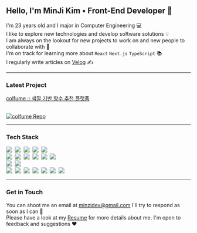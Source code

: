 <h2>Hello, I'm MinJi Kim • Front-End Developer 👋</h2>

I'm 23 years old and I major in Computer Engineering 💻
<br />
I like to explore new technologies and develop software solutions 💡
<br />
I am always on the lookout for new projects to work on and new people to collaborate with 🤝
<br />
I'm on track for learning more about `React` `Next.js` `TypeScript` 📚
<br />
I regularly write articles on [Velog](https://velog.io/@mnz) ✍

<hr />

<h3>Latest Project</h3>

<a href="https://www.colfume.co.kr/">
 colfume :: 색깔 기반 향수 추천 플랫폼
</a>

<br />
<br />

[![colfume Repo](https://github-readme-stats.vercel.app/api/pin/?username=mnxmnz&repo=colfume-frontend)](https://github.com/mnxmnz/colfume-frontend)

<hr />

<h3>Tech Stack</h3>

<p>
 <img src="https://img.shields.io/badge/HTML5-f16524?style=flat-square&logo=HTML5&logoColor=white"/>&nbsp 
 <img src="https://img.shields.io/badge/CSS3-28a4d8?style=flat-square&logo=CSS3&logoColor=white"/>&nbsp 
 <img src="https://img.shields.io/badge/Bootstrap4-6e43a3?style=flat-square&logo=Bootstrap&logoColor=white"/>&nbsp 
 <img src="https://img.shields.io/badge/JavaScript-f7e018?style=flat-square&logo=JavaScript&logoColor=white"/>&nbsp 
 <img src="https://img.shields.io/badge/TypeScript-2d79c7?style=flat-square&logo=TypeScript&logoColor=white"/>&nbsp 
 <br>
 <img src="https://img.shields.io/badge/React-7ddfff?style=flat-square&logo=React&logoColor=black"/>&nbsp
 <img src="https://img.shields.io/badge/Recoil-3578e5?style=flat-square&logo=React&logoColor=white"/>&nbsp
 <img src="https://img.shields.io/badge/Redux-7649bb?style=flat-square&logo=Redux&logoColor=white"/>&nbsp 
 <img src="https://img.shields.io/badge/styled-e084c6?style=flat-square&logo=styled-components&logoColor=white"/>&nbsp 
 <img src="https://img.shields.io/badge/Next.js-black?style=flat-square&logo=Next.js&logoColor=white"/>&nbsp 
 <img src="https://img.shields.io/badge/Vercel-black?style=flat-square&logo=Vercel&logoColor=white"/>&nbsp 
 <br>
 <img src="https://img.shields.io/badge/Python-3773a4?style=flat-square&logo=Python&logoColor=white"/>&nbsp 
 <img src="https://img.shields.io/badge/Express-3e863d?style=flat-square&logo=Express&logoColor=white"/>&nbsp 
 <br>
 <img src="https://img.shields.io/badge/Git-f05030?style=flat-square&logo=Git&logoColor=white"/>&nbsp 
 <img src="https://img.shields.io/badge/GitHub-black?style=flat-square&logo=GitHub&logoColor=white"/>&nbsp
 <img src="https://img.shields.io/badge/Miro-ffd02f?style=flat-square&logo=Miro&logoColor=black"/>&nbsp 
 <img src="https://img.shields.io/badge/Slack-4a154b?style=flat-square&logo=Slack&logoColor=white"/>&nbsp
 <img src="https://img.shields.io/badge/Trello-0079bf?style=flat-square&logo=Trello&logoColor=white"/>&nbsp
 <img src="https://img.shields.io/badge/Notion-black?style=flat-square&logo=Notion&logoColor=white"/>&nbsp 
 <img src="https://img.shields.io/badge/Figma-a259ff?style=flat-square&logo=Figma&logoColor=white"/>&nbsp 
</p>

<hr />

<h3>Get in Touch</h3>

You can shoot me an email at <a href="mailto:minzidev@gmail.com">minzidev@gmail.com</a> I'll try to respond as soon as I can 💌
<br />
Please have a look at my <a href="https://minzidev.notion.site/2081d7b2927e4953becd4109163ed0b3">Resume</a> for more details about me. I'm open to feedback and suggestions ❤
